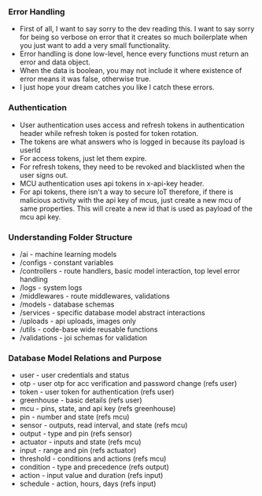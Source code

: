 


### Error Handling
 - First of all, I want to say sorry to the dev reading this. I want to say sorry for being so verbose on error that it creates so much boilerplate when you just want to add a very small functionality.
 - Error handling is done low-level, hence every functions must return an error and data object.
 - When the data is boolean, you may not include it where existence of error means it was false, otherwise true.
 - I just hope your dream catches you like I catch these errors.

### Authentication
 - User authentication uses access and refresh tokens in authentication header while refresh token is posted for token rotation.
 - The tokens are what answers who is logged in because its payload is userId
 - For access tokens, just let them expire.
 - For refresh tokens, they need to be revoked and blacklisted when the user signs out.
 - MCU authentication uses api tokens in x-api-key header.
 - For api tokens, there isn't a way to secure IoT therefore, if there is malicious activity with the api key of mcus, just create a new mcu of same properties. This will create a new id that is used as payload of the mcu api key.

### Understanding Folder Structure
 - /ai                  - machine learning models
 - /configs             - constant variables
 - /controllers         - route handlers, basic model interaction, top level error handling
 - /logs                - system logs
 - /middlewares         - route middlewares, validations
 - /models              - database schemas
 - /services            - specific database model abstract interactions
 - /uploads             - api uploads, images only
 - /utils               - code-base wide reusable functions
 - /validations         - joi schemas for validation

### Database Model Relations and Purpose
 - user                 - user credentials and status
 - otp                  - user otp for acc verification and password change         (refs user)
 - token                - user token for authentication                             (refs user)
 - greenhouse           - basic details                                             (refs user)
 - mcu                  - pins, state, and api key                                  (refs greenhouse)
 - pin                  - number and state                                          (refs mcu)
 - sensor               - outputs, read interval, and state                         (refs mcu)
 - output               - type and pin                                              (refs sensor)
 - actuator             - inputs and state                                          (refs mcu)
 - input                - range and pin                                             (refs actuator)
 - threshold            - conditions and actions                                    (refs mcu)
 - condition            - type and precedence                                       (refs output)
 - action               - input value and duration                                  (refs input)
 - schedule             - action, hours, days                                       (refs input)